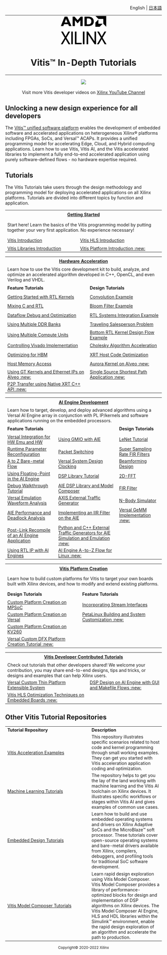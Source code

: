 <p align="right"><a>English</a> | <a href="docs-jp/README.md">日本語</a></p>
<table width="100%">
 <tr width="100%">
    <td align="center"><img src="https://raw.githubusercontent.com/Xilinx/Image-Collateral/main/xilinx-logo.png" width="30%"/><h1>Vitis™ In-Depth Tutorials</h1>
    </td>
 </tr>
</table>



<div align="center">
    <a href="http://www.youtube.com/watch?v=4JijWoV6lH4">
    <img
    src="./Getting_Started/Vitis/images/intro_video_new.png">
    </a>
</div>
 <p align="center"> <a>Visit more Vitis developer videos on </a><a href="https://www.youtube.com/channel/UCkzIS3hJplxSbVRxRQJW4Ow">Xilinx YouTube Channel</a> </p>

## Unlocking a new design experience for all developers
The [Vitis&trade; unified software platform](https://www.xilinx.com/products/design-tools/vitis/vitis-platform.html)  enables the development of embedded software and accelerated applications on heterogeneous Xilinx&reg; platforms including FPGAs, SoCs, and Versal&trade; ACAPs. It provides a unified programming model for accelerating Edge, Cloud, and Hybrid computing applications. Learn how to use Vitis, Vitis AI, and the Vitis accelerated libraries to implement a fully end-to-end accelerated application using purely software-defined flows - no hardware expertise required.

## Tutorials

The Vitis Tutorials take users through the design methodology and programming model for deploying accelerated applications on all Xilinx platforms. Tutorials are divided into different topics by function and application. 

<table border="0" width="100%">
    <tbody>
        <tr>
            <td colspan="3" height="24" align="center">
                <strong> <a href="./Getting_Started">Getting Started</a> </strong>
            </td>
        </tr>
        <tr>
            <td colspan="3" height="48">
                Start here! Learn the basics of the Vitis programming model by putting together your very first application. No experience
                necessary!
            </td>
        </tr>
        <tr>
            <td height="24">
                <a href="./Getting_Started/Vitis">Vitis Introduction</a>
            </td>
            <td>
                <a href="./Getting_Started/Vitis_HLS">Vitis HLS Introduction</a>
            </td>
        </tr>
        <tr>
            <td>
                <a href="./Getting_Started/Vitis_Libraries">Vitis Libraries Introduction</a>
            </td>
            <td>
                <a href="./Getting_Started/Vitis_Platform/">Vitis Platform Introduction :new:</a>
            </td>
        </tr>
    </tbody>
</table>


<table border="0" width="100%">
    <tbody>
        <tr>
            <td colspan="2" height="24" align="center">
                <strong> <a href="./Hardware_Acceleration">Hardware Acceleration</a> </strong>
            </td>
        </tr>
        <tr>
            <td colspan="2" height="48">
                Learn how to use the Vitis core development kit to build, analyze, and optimize an accelerated algorithm developed in C++,
                OpenCL, and even Verilog and VHDL.
            </td>
        </tr>
        <tr>
            <td height="24">
                <strong> Feature Tutorials </strong>
            </td>
            <td height="24">
                <strong> Design Tutorials </strong>
            </td>
        </tr>
        <tr>
            <td height="24">
                <a href="./Hardware_Acceleration/Feature_Tutorials/01-rtl_kernel_workflow">Getting Started with RTL Kernels</a>
            </td>
            <td>
                <a href="./Hardware_Acceleration/Design_Tutorials/01-convolution-tutorial">Convolution Example</a>
            </td>
        </tr>
        <tr>
            <td height="24">
                <a href="./Hardware_Acceleration/Feature_Tutorials/02-mixing-c-rtl-kernels">Mixing C and RTL</a>
            </td>
            <td>
                <a href="./Hardware_Acceleration/Design_Tutorials/02-bloom">Bloom Filter Example</a>
            </td>
        </tr>
        <tr>
            <td height="24">
                <a href="./Hardware_Acceleration/Feature_Tutorials/03-dataflow_debug_and_optimization/README.md">Dataflow Debug and
                    Optimization</a>
            </td>
            <td>
                <a href="./Hardware_Acceleration/Design_Tutorials/03-rtl_stream_kernel_integration/README.md">RTL Systems Integration
                    Example</a>
            </td>
        </tr>
        <tr>
            <td height="24">
                <a href="./Hardware_Acceleration/Feature_Tutorials/04-mult-ddr-banks/README.md">Using Multiple DDR Banks</a>
            </td>
            <td>
                <a href="./Hardware_Acceleration/Design_Tutorials/04-traveling-salesperson/README.md">Traveling Salesperson Problem</a>
            </td>
        </tr>
        <tr>
            <td height="24">
                <a href="./Hardware_Acceleration/Feature_Tutorials/05-using-multiple-cu/README.md">Using Multiple Compute Units</a>
            </td>
            <td>
                <a href="./Hardware_Acceleration/Design_Tutorials/05-bottom_up_rtl_kernel/README.md">Bottom RTL Kernel Design Flow Example</a>
            </td>
        </tr>
        <tr>
            <td height="24">
                <a href="./Hardware_Acceleration/Feature_Tutorials/06-controlling-vivado-implementation">Controlling Vivado Implementation</a>
            </td>
            <td>
                <a href="./Hardware_Acceleration/Design_Tutorials/06-cholesky-accel">Cholesky Algorithm Acceleration</a>
            </td>
        </tr>
        <tr>
            <td height="24">
                <a href="./Hardware_Acceleration/Feature_Tutorials/07-using-hbm">Optimizing for HBM</a>
            </td>
            <td>
                <a href="./Hardware_Acceleration/Design_Tutorials/07-host-code-opt">XRT Host Code Optimization</a>
            </td>
        </tr>
        <tr>
            <td height="24">
                <a href="./Hardware_Acceleration/Feature_Tutorials/08-using-hostmem">Host Memory Access</a>
            </td>
            <td>
                <a href="./Hardware_Acceleration/Design_Tutorials/08-alveo_aurora_kernel">Aurora Kernel on Alveo :new: </a>
            </td>
        </tr>
        <tr>
            <td height="24">
                <a href="./Hardware_Acceleration/Feature_Tutorials/09-using-ethernet-on-alveo">Using GT Kernels and Ethernet IPs on Alveo
                    :new: </a>
            </td>
            <td>
                <a href="./Hardware_Acceleration/Design_Tutorials/09-sssp-application">Single Source Shortest Path Application :new: </a>
            </td>
        </tr>
	<tr>
            <td height="24">
                <a href="./Hardware_Acceleration/Feature_Tutorials/10-p2p-card-to-card">P2P Transfer using Native XRT C++ API
                    :new: </a>
            </td>
            <td>
                &nbsp;
            </td>
        </tr>
	</tbody>
</table>


<table border="0" width="100%">
    <tbody>
        <tr>
            <td colspan="3" height="24" align="center">
                <strong> <a href="./AI_Engine_Development">AI Engine Development</a> </strong>
            </td>
        </tr>
        <tr>
            <td colspan="3" height="48">
                Learn how to target, develop, and deploy advanced algorithms using a Versal AI Engine array in conjunction with PL
                IP/kernels and software applications running on the embedded processors.
            </td>
        </tr>
        <tr>
            <td colspan="2" height="24">
                <strong> Feature Tutorials </strong>
            </td>
            <td height="24">
                <strong> Design Tutorials </strong>
            </td>
        </tr>
        <tr>
            <td height="24">
                <a href="./AI_Engine_Development/Feature_Tutorials/05-AI-engine-versal-integration">Versal Integration for HW
                    Emu and HW</a>
            </td>
            <td>
                <a href="./AI_Engine_Development/Feature_Tutorials/02-using-gmio">Using GMIO with AIE</a>
            </td>
            <td>
                <a href="./AI_Engine_Development/Design_Tutorials/01-aie_lenet_tutorial">LeNet Tutorial</a>
            </td>
        </tr>
        <tr>
            <td height="24">
                <a href="./AI_Engine_Development/Feature_Tutorials/03-rtp-reconfiguration">Runtime Parameter Reconfiguration</a>
            </td>
            <td>
                <a href="./AI_Engine_Development/Feature_Tutorials/04-packet-switching">Packet Switching</a>
            </td>
            <td>
                <a href="./AI_Engine_Development/Design_Tutorials/02-super_sampling_rate_fir">Super Sampling Rate FIR Filters</a>
            </td>
        </tr>
        <tr>
            <td height="24"> 
                <a href="./AI_Engine_Development/Feature_Tutorials/01-aie_a_to_z">A to Z Bare-metal Flow</a>
            </td>
            <td>
                <a href="./AI_Engine_Development/Feature_Tutorials/06-versal-system-design-clocking-tutorial">Versal System Design Clocking</a>
            </td>
            <td>
                <a href="./AI_Engine_Development/Design_Tutorials/03-beamforming/README.md">Beamforming Design</a>
            </td>
        </tr>
        <tr>
            <td height="24">
                <a href="./AI_Engine_Development/Feature_Tutorials/07-AI-Engine-Floating-Point">Using Floating-Point in the AI Engine</a>
            </td>
            <td>
                <a href="./AI_Engine_Development/Feature_Tutorials/08-dsp-library">DSP Library Tutorial</a>
            </td>
            <td>
                <a href="./AI_Engine_Development/Design_Tutorials/06-fft2d_AIEvsHLS">2D-FFT</a>
            </td>
        </tr>
        <tr>
            <td height="24">
                <a href="./AI_Engine_Development/Feature_Tutorials/09-debug-walkthrough">Debug Walkthrough Tutorial</a>
            </td>
            <td>
                <a href="./AI_Engine_Development/Feature_Tutorials/10-aie-dsp-lib-model-composer">AIE DSP Library and Model Composer</a>
            </td>
            <td>
                <a href="./AI_Engine_Development/Design_Tutorials/07-firFilter_AIEvsHLS">FIR Filter</a>
            </td>
        </tr>
        <tr>
            <td height="24">
                <a href="./AI_Engine_Development/Feature_Tutorials/11-ai-engine-emulation-waveform-analysis">Versal Emulation Waveform
                    Analysis</a>
            </td>
            <td>
                <a href="./AI_Engine_Development/Feature_Tutorials/12-axis-traffic-generator">AXIS External Traffic Generator</a>
            </td>
            <td>
                <a href="./AI_Engine_Development/Design_Tutorials/08-n-body-simulator">N-Body Simulator</a>
            </td>
        </tr>
        <tr>
            <td height="24">
                <a href="./AI_Engine_Development/Feature_Tutorials/13-aie-performance-analysis">AIE Performance and Deadlock Analysis</a>
            </td>
            <td>
                <a href="./AI_Engine_Development/Feature_Tutorials/14-implementing-iir-filter">Implementing an IIR Filter on the AIE</a>
            </td>
            <td>               
                 <a href="./AI_Engine_Development/Design_Tutorials/10-GeMM_AIEvsDSP">Versal GeMM Implementation :new:</a>
            </td>
        </tr>
        <tr>
            <td height="24">
                <a href="./AI_Engine_Development/Feature_Tutorials/15-post-link-recompile">Post-Link Recompile of an AI Engine Application</a>
            </td>
            <td height="24">
                <a href="./AI_Engine_Development/Feature_Tutorials/16-external-traffic-generator-aie/">Python and C++ External Traffic Generators for AIE Simulation and Emulation :new:</a>
            </td>
            <td>
            </td>
        </tr>
        <tr>
            <td height="24">
                <a href="./AI_Engine_Development/Feature_Tutorials/17-RTL-IP-with-AIE-Engines/">Using RTL IP with AI Engines</a>
            </td>
            <td height="24">
                <a href="./AI_Engine_Development/Feature_Tutorials/18-aie_a_to_z_custom_linux_platform/">AI Engine A-to-Z Flow for Linux :new:</a>
            </td>
            <td>
            </td>
        </tr>	    
    </tbody>
</table>



<table border="0" width="100%">
    <tbody>
        <tr>
            <td colspan="3" height="24" align="center">
                <strong> <a href="./Vitis_Platform_Creation">Vitis Platform Creation</a> </strong>
            </td>
        </tr>
        <tr>
            <td colspan="3" height="48">
                Learn how to build custom platforms for Vitis to target your own boards built with Xilinx devices, and how to modify and
                extend existing platforms.
            </td>
        </tr>
        <tr>            
            <td height="24">
                <strong> Design Tutorials </strong>
            </td>
			<td height="24">
                <strong> Feature Tutorials </strong>
			</td>
        </tr>
		<tr>
			<td height="24">
				<a href="./Vitis_Platform_Creation/Design_Tutorials/02-Edge-AI-ZCU104">Custom Platform Creation on MPSoC</a>
			</td> 
			<td>
				<a href="./Vitis_Platform_Creation/Feature_Tutorials/01_platform_creation_streaming_ip">Incorporating Stream Interfaces</a>
			</td>
		</tr>
		<tr>
			<td height="24">
				<a href="./Vitis_Platform_Creation/Design_Tutorials/03_Edge_VCK190">Custom Platform Creation on Versal</a>
			</td> 
			<td>
				<a href="./Vitis_Platform_Creation/Feature_Tutorials/02_petalinux_customization/">PetaLinux Building and System Customization :new:</a>
			</td>
		</tr>		
            <tr>
                <td>
                    <a href="./Vitis_Platform_Creation/Design_Tutorials/01-Edge-KV260">Custom Platform Creation on KV260</a>
                </td>			            
				<td height="24">
                </td>
            </tr>
            <tr>
                <td>
                    <a href="./Vitis_Platform_Creation/Design_Tutorials/04_Edge_VCK190_DFX">Versal Custom DFX Platform Creation Tutorial :new:</a>
                </td>			            
				<td height="24">
                </td>
            </tr>            
        </tbody>
    </table>
    <table border="0" width="100%">
        <tbody>
            <tr>
                <td colspan="2" height="24" align="center">
                    <strong> <a href="./Developer_Contributed">Vitis Developer Contributed Tutorials</a> </strong>
                </td>
            </tr>
            <tr>
                <td colspan="2" height="48">
                    Check out tutorials that other developers shared! We welcome your contribution, you may share end-to-end designs, tips
                    and tricks, or designs and examples that can help Xilinx users.
                </td>
            </tr>
            <tr>
                <td height="24">
                    <a href="./Developer_Contributed/01-Versal_Custom_Thin_Platform_Extensible_System/README.md">Versal Custom Thin Platform
                        Extensible System </a>
                </td>
                <td height="24">
                    <a href="./Developer_Contributed/02-AIE_DSP_with_Makefile_and_GUI/README.md">DSP Design on AI Engine with GUI and Makefile Flows :new: </a>
                </td>
            </tr>
            <tr>
                <td height="24">
                    <a href="./Developer_Contributed/03-HLS_Code_Optimization/README.md">Vitis HLS Optimization Techniques on Embedded Boards :new: </a>
                </td>
                <td height="24">
                </td>		    
            </tr>		
        </tbody>
    </table>

## Other Vitis Tutorial Repositories

<table border="0" width="100%">
	<tbody>
		<tr>
			<td width="257">
				<strong> Tutorial Repository </strong>
			</td>
			<td>
				<strong> Description </strong>
			</td>
		</tr>
		<tr>
			<td>
				<a href="https://github.com/Xilinx/Vitis_Accel_Examples">Vitis Acceleration Examples</a>
			</td>
			<td>
				This repository illustrates specific scenarios related to host code and kernel programming through small working
				examples. They can get you started with Vitis acceleration application coding and optimization.
			</td>
		</tr>
		<tr>
			<td>
				<a href="https://github.com/xilinx/Vitis-AI-Tutorials">Machine Learning Tutorials</a>
			</td>
			<td>
				The repository helps to get you the lay of the land working with machine learning and the Vitis AI toolchain on Xilinx
				devices. It illustrates specific workflows or stages within Vitis AI and gives examples of common use cases.
			</td>
		</tr>
		<tr>
			<td>
				<a href="http://xilinx.github.io/Embedded-Design-Tutorials">Embedded Design Tutorials</a>
			</td>
			<td>
				Learn how to build and use embedded operating systems and drivers on Xilinx Adaptive SoCs and the MicroBlaze™ soft
				processor. These tutorials cover open-source operating systems and bare-metal drivers available from Xilinx, compilers,
				debuggers, and profiling tools for traditional SoC software development.
			</td>
		</tr>
		<tr>
			<td>
				<a href="https://github.com/Xilinx/Vitis_Model_Composer">Vitis Model Composer Tutorials</a>
			</td>
			<td>
				Learn rapid design exploration using Vitis Model Composer. Vitis Model Composer provides a library of
				performance-optimized blocks for design and implementation of DSP algorithms on Xilinx devices. The Vitis Model Composer
				AI Engine, HLS and HDL libraries within the Simulink™ environment, enable the rapid design exploration of an algorithm
				and accelerate the path to production.
			</td>
		</tr>
	</tbody>
</table>


<p align="center"><sup>Copyright&copy; 2020-2022 Xilinx</sup></p>

